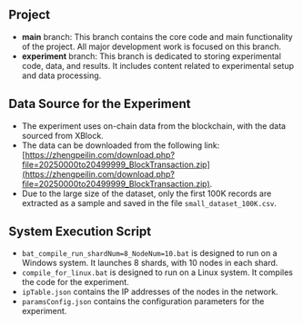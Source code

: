 

## Project

- **main** branch: This branch contains the core code and main functionality of the project. All major development work is focused on this branch.
- **experiment** branch: This branch is dedicated to storing experimental code, data, and results. It includes content related to experimental setup and data processing.

## Data Source for the Experiment

* The experiment uses on-chain data from the blockchain, with the data sourced from XBlock. 
* The data can be downloaded from the following link: [https://zhengpeilin.com/download.php?file=20250000to20499999_BlockTransaction.zip](https://zhengpeilin.com/download.php?file=20250000to20499999_BlockTransaction.zip).
* Due to the large size of the dataset, only the first 100K records are extracted as a sample and saved in the file `small_dataset_100K.csv`.


## System Execution Script

* `bat_compile_run_shardNum=8_NodeNum=10.bat` is designed to run on a Windows system. It launches 8 shards, with 10 nodes in each shard.
* `compile_for_linux.bat` is designed to run on a Linux system. It compiles the code for the experiment.
* `ipTable.json` contains the IP addresses of the nodes in the network.
* `paramsConfig.json` contains the configuration parameters for the experiment.


